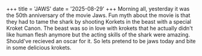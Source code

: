 +++
title = 'JAWS'
date = '2025-08-29'
+++
Morning all, yesterday it was the 50th anniversary of the movie Jaws.
Fun myth about the movie is that they had to tame the shark by shooting Korkets in the beast with a special Kroket Canon. The beast was so in love with krokets that he actually didn't like human flesh anymore but the acting skills of the shark were amazing. Should've recieved an oscar for it. So lets pretend to be jaws today and bite in some delicious krokets.